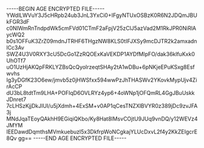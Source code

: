 -----BEGIN AGE ENCRYPTED FILE-----
YWdlLWVuY3J5cHRpb24ub3JnL3YxCi0+IFgyNTUxOSBzK0R6N2JDQmJBUkFGR3dF
c0NlWmRnTndpdWk5cmFVd01CTmF2aFpjV25zClJ5azVad2M1RkJPR0NiRlAycWQ2
b0s1OFFuK3ZrZ09mdnJTRHF6THgzNW8KLS0tIFJXSy9mcDJTR2k2amxadnlCc3Av
SWZ4U3V0RXY3cU5DcGo1ZzRQOExKaVEKDP1AYDfMlpFO/dak36klfuKxk0UhOTf7
uO1UzHjAKQpFRKLYZBsQcQyolrzeqtSHAy2tA1wDBu+6pNKjeEPuKSxg8Esfwvhs
Ig3yDGfK23O6ew/jmvb5z0jHWSfxx594wwPzJhTHASWv2YKovkMypUjv4ZirAcCP
dU3bL8tdtTm9LHA+POFIqD6OVLRYz4yp6+4oWNp1jOFQmRL4GgJBuUskkJDnret7
7cLHSzKjjDkJIUI/u5jXdmh+4ExSM+v0AP1qCesTNZXlBVYR0z389jDc9zvJFA3j
MNdJqaTEoyQAkhH9EGiqiQKbo/Ky8Hat8lMsvCOjtU9JUq9vnDQ/y12WEVz4JMYM
IEEDawdDqmthsMVmkuebuzl5x3DkfrpWoNCgkajYLUcDxvL2f4y2KkZEIgcrE8Qv
gg==
-----END AGE ENCRYPTED FILE-----

